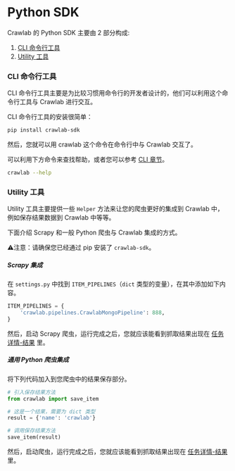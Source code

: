 # Python SDK

Crawlab 的 Python SDK 主要由 2 部分构成:

1. [CLI 命令行工具](CLI.md)
2. [Utility 工具](Python.md)

### CLI 命令行工具

CLI 命令行工具主要是为比较习惯用命令行的开发者设计的，他们可以利用这个命令行工具与 Crawlab 进行交互。

CLI 命令行工具的安装很简单：

```bash
pip install crawlab-sdk
```

然后，您就可以用 crawlab 这个命令在命令行中与 Crawlab 交互了。

可以利用下方命令来查找帮助，或者您可以参考 [CLI 章节](CLI.md)。

```bash
crawlab --help
```

### Utility 工具

Utility 工具主要提供一些 `Helper` 方法来让您的爬虫更好的集成到 Crawlab 中，例如保存结果数据到 Crawlab 中等等。

下面介绍 Scrapy 和一般 Python 爬虫与 Crawlab 集成的方式。

⚠️注意：请确保您已经通过 pip 安装了 `crawlab-sdk`。

##### Scrapy 集成

在 `settings.py` 中找到 `ITEM_PIPELINES`（`dict` 类型的变量），在其中添加如下内容。

```python
ITEM_PIPELINES = {
    'crawlab.pipelines.CrawlabMongoPipeline': 888,
}
```

然后，启动 Scrapy 爬虫，运行完成之后，您就应该能看到抓取结果出现在 [任务详情-结果](../Task/Results.md) 里。

##### 通用 Python 爬虫集成

将下列代码加入到您爬虫中的结果保存部分。

```python
# 引入保存结果方法
from crawlab import save_item

# 这是一个结果，需要为 dict 类型
result = {'name': 'crawlab'}

# 调用保存结果方法
save_item(result)
```

然后，启动爬虫，运行完成之后，您就应该能看到抓取结果出现在 [任务详情-结果](../Task/Results.md) 里。
